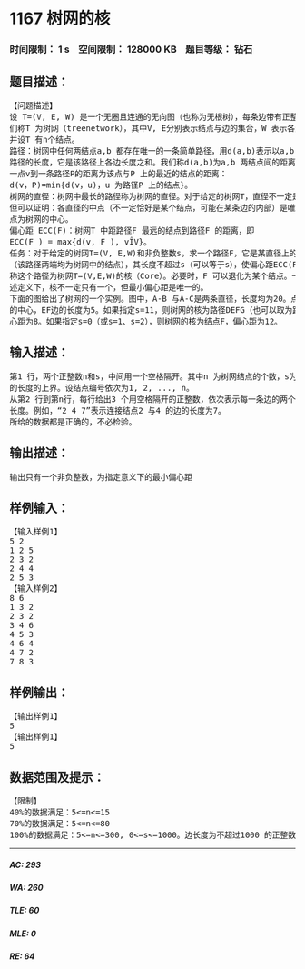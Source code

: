 # 1167 树网的核   
### 时间限制： 1 s&nbsp;&nbsp;&nbsp;&nbsp;空间限制： 128000 KB&nbsp;&nbsp;&nbsp;&nbsp;题目等级： 钻石  
## 题目描述：  

<pre>
【问题描述】  
设 T=(V, E, W) 是一个无圈且连通的无向图（也称为无根树），每条边带有正整数的权，我  
们称T 为树网（treenetwork），其中V, E分别表示结点与边的集合，W 表示各边长度的集合，  
并设T 有n个结点。  
路径：树网中任何两结点a,b 都存在唯一的一条简单路径，用d(a,b)表示以a,b 为端点的  
路径的长度，它是该路径上各边长度之和。我们称d(a,b)为a,b 两结点间的距离。  
一点v到一条路径P的距离为该点与P 上的最近的结点的距离：  
d(v，P)=min{d(v，u)，u 为路径P 上的结点}。  
树网的直径：树网中最长的路径称为树网的直径。对于给定的树网T，直径不一定是唯一的，  
但可以证明：各直径的中点（不一定恰好是某个结点，可能在某条边的内部）是唯一的，我们称该  
点为树网的中心。  
偏心距 ECC(F)：树网T 中距路径F 最远的结点到路径F 的距离，即  
ECC(F ) = max{d(v, F ), vÎV}。  
任务：对于给定的树网T=(V, E,W)和非负整数s，求一个路径F，它是某直径上的一段路径  
（该路径两端均为树网中的结点），其长度不超过s（可以等于s），使偏心距ECC(F)最小。我们  
称这个路径为树网T=(V,E,W)的核（Core）。必要时，F 可以退化为某个结点。一般来说，在上  
述定义下，核不一定只有一个，但最小偏心距是唯一的。  
下面的图给出了树网的一个实例。图中，A-B 与A-C是两条直径，长度均为20。点W是树网  
的中心，EF边的长度为5。如果指定s=11，则树网的核为路径DEFG（也可以取为路径DEF），偏  
心距为8。如果指定s=0（或s=1、s=2），则树网的核为结点F，偏心距为12。
</pre>
  
  
## 输入描述：  

<pre>
第1 行，两个正整数n和s，中间用一个空格隔开。其中n 为树网结点的个数，s为树网的核  
的长度的上界。设结点编号依次为1, 2, ..., n。  
从第2 行到第n行，每行给出3 个用空格隔开的正整数，依次表示每一条边的两个端点编号和  
长度。例如，“2 4 7”表示连接结点2 与4 的边的长度为7。
所给的数据都是正确的，不必检验。
</pre>
  
  
## 输出描述：  

<pre>
输出只有一个非负整数，为指定意义下的最小偏心距
</pre>
  
  
## 样例输入：  

<pre>
【输入样例1】  
5 2  
1 2 5  
2 3 2  
2 4 4  
2 5 3
【输入样例2】  
8 6  
1 3 2  
2 3 2  
3 4 6  
4 5 3  
4 6 4  
4 7 2  
7 8 3
</pre>
  
  
## 样例输出：  

<pre>
【输出样例1】
5
【输出样例1】
5
</pre>
  
  
## 数据范围及提示：  

<pre>
【限制】  
40%的数据满足：5<=n<=15  
70%的数据满足：5<=n<=80  
100%的数据满足：5<=n<=300, 0<=s<=1000。边长度为不超过1000 的正整数
</pre>
  
  
***  

##### AC: 293  
##### WA: 260  
##### TLE: 60  
##### MLE: 0  
##### RE: 64  
